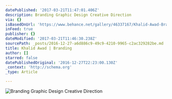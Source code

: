 ```yaml
---
datePublished: '2017-03-21T11:47:01.406Z'
description: Branding Graphic Design Creative Direction
via: {}
isBasedOnUrl: 'https://www.behance.net/gallery/46337167/Khalid-Awad-Branding'
inFeed: true
publisher: {}
dateModified: '2017-03-21T11:46:30.238Z'
sourcePath: _posts/2016-12-27-a6d886c9-49c9-4210-9965-c2ac329282be.md
title: Khalid Awad | Branding
author: []
starred: false
datePublishedOriginal: '2016-12-27T22:23:00.130Z'
_context: 'http://schema.org'
_type: Article

---
```

![Branding Graphic Design Creative Direction](https://the-grid-user-content.s3-us-west-2.amazonaws.com/53e8c381-573e-4f49-8f75-0a9633381617.jpg)
